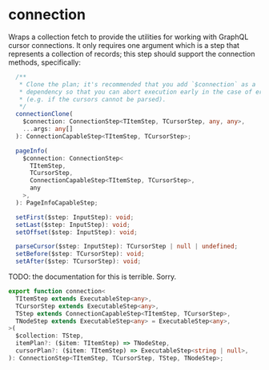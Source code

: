 # connection

Wraps a collection fetch to provide the utilities for working with GraphQL
cursor connections. It only requires one argument which is a step that
represents a collection of records; this step should support the connection
methods, specifically:

```ts
  /**
   * Clone the plan; it's recommended that you add `$connection` as a
   * dependency so that you can abort execution early in the case of errors
   * (e.g. if the cursors cannot be parsed).
   */
  connectionClone(
    $connection: ConnectionStep<TItemStep, TCursorStep, any, any>,
    ...args: any[]
  ): ConnectionCapableStep<TItemStep, TCursorStep>;

  pageInfo(
    $connection: ConnectionStep<
      TItemStep,
      TCursorStep,
      ConnectionCapableStep<TItemStep, TCursorStep>,
      any
    >,
  ): PageInfoCapableStep;

  setFirst($step: InputStep): void;
  setLast($step: InputStep): void;
  setOffset($step: InputStep): void;

  parseCursor($step: InputStep): TCursorStep | null | undefined;
  setBefore($step: TCursorStep): void;
  setAfter($step: TCursorStep): void;
```

TODO: the documentation for this is terrible. Sorry.

```ts
export function connection<
  TItemStep extends ExecutableStep<any>,
  TCursorStep extends ExecutableStep<any>,
  TStep extends ConnectionCapableStep<TItemStep, TCursorStep>,
  TNodeStep extends ExecutableStep<any> = ExecutableStep<any>,
>(
  $collection: TStep,
  itemPlan?: ($item: TItemStep) => TNodeStep,
  cursorPlan?: ($item: TItemStep) => ExecutableStep<string | null>,
): ConnectionStep<TItemStep, TCursorStep, TStep, TNodeStep>;
```
